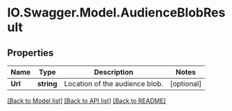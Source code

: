 # IO.Swagger.Model.AudienceBlobResult
## Properties

Name | Type | Description | Notes
------------ | ------------- | ------------- | -------------
**Url** | **string** | Location of the audience blob. | [optional] 

[[Back to Model list]](../README.md#documentation-for-models) [[Back to API list]](../README.md#documentation-for-api-endpoints) [[Back to README]](../README.md)

